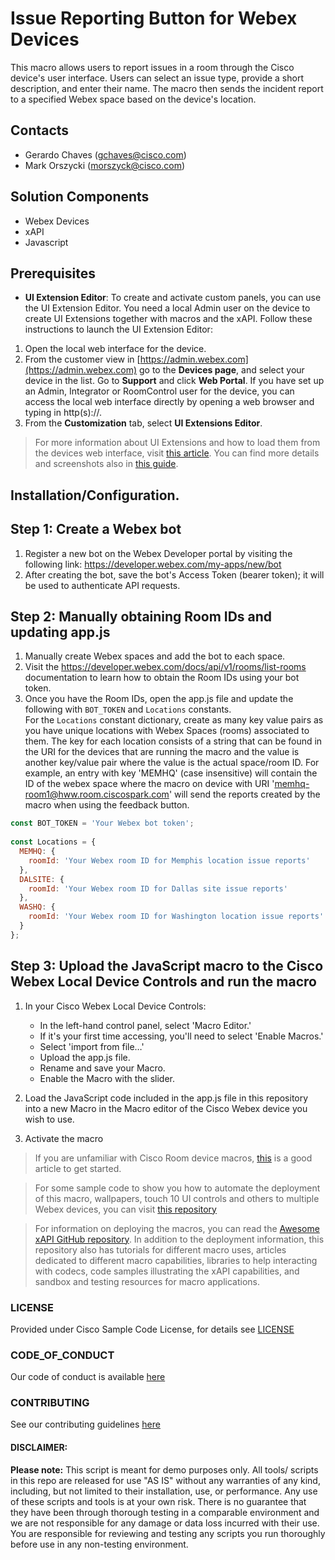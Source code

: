 # Issue Reporting Button for Webex Devices
This macro allows users to report issues in a room through the Cisco device's user interface. Users can select an issue type, provide a short description, and enter their name. The macro then sends the incident report to a specified Webex space based on the device's location.

## Contacts
* Gerardo Chaves (gchaves@cisco.com)
* Mark Orszycki (morszyck@cisco.com)

## Solution Components
* Webex Devices
*  xAPI
*  Javascript

## Prerequisites
- **UI Extension Editor**: To create and activate custom panels, you can use the UI Extension Editor. You need a local Admin user on the device to create UI Extensions together with macros and the xAPI. Follow these instructions to launch the UI Extension Editor:
1. Open the local web interface for the device.
2. From the customer view in [https://admin.webex.com](https://admin.webex.com) go to the <b>Devices page</b>, and select your device in the list. Go to <b>Support</b> and click <b>Web Portal</b>. If you have set up an Admin, Integrator or RoomControl user for the device, you can access the local web interface directly by opening a web browser and typing in http(s)://<endpoint ip or hostname>.
3. From the <b>Customization</b> tab, select <b>UI Extensions Editor</b>.

> For more information about UI Extensions and how to load them from the devices web interface, visit [this article](https://help.webex.com/en-us/n18glho/User-Interface-Extensions-with-Room-and-Desk-Devices-and-Webex-Boards). You can find more details and screenshots 
also in [this guide](https://www.cisco.com/c/dam/en/us/td/docs/telepresence/endpoint/roomos-103/desk-room-kit-boards-customization-guide-roomos-103.pdf).

## Installation/Configuration.
## Step 1: Create a Webex bot
1. Register a new bot on the Webex Developer portal by visiting the following link:
   https://developer.webex.com/my-apps/new/bot
2. After creating the bot, save the bot's Access Token (bearer token); it will be used to authenticate API requests.

## Step 2: Manually obtaining Room IDs and updating app.js
1. Manually create Webex spaces and add the bot to each space.
2. Visit the https://developer.webex.com/docs/api/v1/rooms/list-rooms documentation to learn how to obtain the Room IDs using your bot token.
3. Once you have the Room IDs, open the app.js file and update the following with `BOT_TOKEN` and `Locations` constants.  
   For the `Locations` constant dictionary, create as many key value pairs as you have unique locations with Webex Spaces (rooms) associated to them. The key for each location consists of a string that can be found in the URI for the devices that are running the macro and the value is another key/value pair where the value is the actual space/room ID. For example, an entry with key 'MEMHQ' (case insensitive) will contain the ID of the webex space where the macro on device with URI 'memhq-room1@hww.room.ciscospark.com' will send the reports created by the macro when using the feedback button.

```javascript
const BOT_TOKEN = 'Your Webex bot token';
   
const Locations = {
  MEMHQ: {
    roomId: 'Your Webex room ID for Memphis location issue reports'
  },
  DALSITE: {
    roomId: 'Your Webex room ID for Dallas site issue reports'
  },
  WASHQ: {
    roomId: 'Your Webex room ID for Washington location issue reports'
  }
};
```

## Step 3: Upload the JavaScript macro to the Cisco Webex Local Device Controls and run the macro
1. In your Cisco Webex Local Device Controls:
   - In the left-hand control panel, select 'Macro Editor.'
   - If it's your first time accessing, you'll need to select 'Enable Macros.'
   - Select 'import from file…'
   - Upload the app.js file.
   - Rename and save your Macro.
   - Enable the Macro with the slider.

2. Load the JavaScript code included in the app.js file in this repository into a new Macro in the Macro editor of the Cisco Webex device you wish to use.

3. Activate the macro

> If you are unfamiliar with Cisco Room device macros, [this](https://help.webex.com/en-us/np8b6m6/Use-of-Macros-with-Room-and-Desk-Devices-and-Webex-Boards) is a good article to get started.

> For some sample code to show you how to automate the deployment of this macro, wallpapers, touch 10 UI controls and others to multiple Webex devices, you can visit [this repository](https://github.com/voipnorm/CE-Deploy)

> For information on deploying the macros, you can read the [Awesome xAPI GitHub repository](https://github.com/CiscoDevNet/awesome-xapi#user-content-developer-tools). In addition to the deployment information, this repository also has tutorials for different macro uses, articles dedicated to different macro capabilities, libraries to help interacting with codecs, code samples illustrating the xAPI capabilities, and sandbox and testing resources for macro applications.

### LICENSE

Provided under Cisco Sample Code License, for details see [LICENSE](LICENSE.md)

### CODE_OF_CONDUCT

Our code of conduct is available [here](CODE_OF_CONDUCT.md)

### CONTRIBUTING

See our contributing guidelines [here](CONTRIBUTING.md)

#### DISCLAIMER:
<b>Please note:</b> This script is meant for demo purposes only. All tools/ scripts in this repo are released for use "AS IS" without any warranties of any kind, including, but not limited to their installation, use, or performance. Any use of these scripts and tools is at your own risk. There is no guarantee that they have been through thorough testing in a comparable environment and we are not responsible for any damage or data loss incurred with their use.
You are responsible for reviewing and testing any scripts you run thoroughly before use in any non-testing environment.
